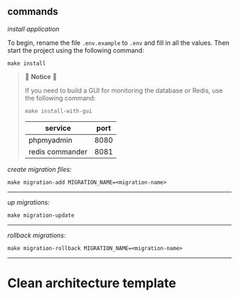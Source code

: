 ## commands

*install application*

To begin, rename the file `.env.example` to `.env` and fill in all the values. Then start the project using the following command:

```shell
make install
```

> 🔰 **Notice** 🔰
> 
> If you need to build a GUI for monitoring the database or Redis, use the following command:
> 
> ```shell
> make install-with-gui
> ```
> 
> | service         | port |
> | --------------- | ---- |
> | phpmyadmin      | 8080 |
> | redis commander | 8081|

*create migration files:*

```shell
make migration-add MIGRATION_NAME=<migration-name>
```

---

*up migrations:*

```shell
make migration-update
```

---

*rollback migrations:*

```shell
make migration-rollback MIGRATION_NAME=<migration-name>
```

---



# Clean architecture template
